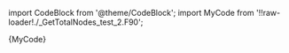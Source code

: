 import CodeBlock from '@theme/CodeBlock';
import MyCode from '!!raw-loader!./_GetTotalNodes_test_2.F90';

<CodeBlock language="fortran">{MyCode}</CodeBlock>
